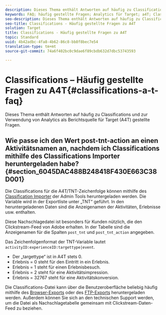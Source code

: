 ```yaml
---
description: Dieses Thema enthält Antworten auf häufig zu Classifications und zur Verwendung von Analytics als Berichtsquelle für Target (A4T) gestellte Fragen.
keywords: FAQ; häufig gestellte Fragen; Analytics für Target; a4T; Classifications; Classification; Classifications Importer; Post-TNT-Aktion
seo-description: Dieses Thema enthält Antworten auf häufig zu Classifications und zur Verwendung von Analytics als Berichtsquelle für Target (A4T) gestellte Fragen.
seo-title: Classifications - Häufig gestellte Fragen zu A4T
solution: Target
title: Classifications - Häufig gestellte Fragen zu A4T
topic: Standard
uuid: 4b42adbc-4fa8-4b62-86c8-bb8f8bec7e54
translation-type: tm+mt
source-git-commit: 74a6f402bc0c9dae6f89cbdb632d7dbc53743593

---
```



# Classifications – Häufig gestellte Fragen zu A4T{#classifications-a-t-faq}

Dieses Thema enthält Antworten auf häufig zu Classifications und zur Verwendung von Analytics als Berichtsquelle für Target (A4T) gestellte Fragen.

## Wie passe ich den Wert post-tnt-action an einen Aktivitätsnamen an, nachdem ich Classifications mithilfe des Classifications Importer heruntergeladen habe? {#section_6045DAC488B248418F430E663C38D001}

Die Classifications für die A4T/TNT-Zeichenfolge können mithilfe des [Classification Importer](https://marketing.adobe.com/resources/help/en_US/reference/c_working_with_saint.html) der Admin Tools heruntergeladen werden. Die Variable wird in der Exportliste unter „TNT“ geführt. In den heruntergeladenen Daten sind die Anzeigenamen der Aktivitäten, Erlebnisse usw. enthalten.

Diese Nachschlagedatei ist besonders für Kunden nützlich, die den Clickstream-Feed von Adobe erhalten. In der Tabelle sind die Anzeigenamen für die Spalten `post_tnt` und `post_tnt_action` angegeben.

Das Zeichenfolgenformat der TNT-Variable lautet `activityID:experienceID:targettype|event`.

* Der „targettype“ ist in A4T stets 0.
* Erlebnis = 0 steht für den Eintritt in ein Erlebnis.
* Erlebnis = 1 steht für einen Erlebnisbesuch.
* Erlebnis = 2 steht für eine Aktivitätsimpression.
* Erlebnis = 32767 steht für eine Aktivitätskonversion.

Die Classifications-Datei kann über die Benutzeroberfläche beliebig häufig mithilfe des [Browser-Exports](https://marketing.adobe.com/resources/help/en_US/reference/browser_export.html) oder des [FTP-Exports](https://marketing.adobe.com/resources/help/en_US/reference/ftp_export.html) heruntergeladen werden. Außerdem können Sie sich an den technischen Support werden, um die Datei als Nachschlagetabelle gemeinsam mit Clickstream-Daten-Feed zu beziehen.
